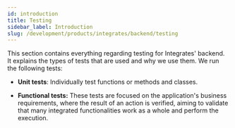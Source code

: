 ```yaml
---
id: introduction
title: Testing
sidebar_label: Introduction
slug: /development/products/integrates/backend/testing
---
```


This section contains everything regarding testing for Integrates'
backend. It explains the types of tests that are used and why we
use them. We run the following tests:

- **Unit tests**: Individually test functions or methods and classes.

- **Functional tests:**
  These tests are focused on the application's business requirements,
  where the result of an action is verified,
  aiming to validate that many integrated functionalities work
  as a whole and perform the execution.
